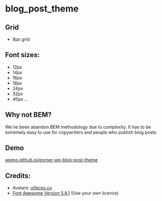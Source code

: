 # blog_post_theme

## Grid
- 8px grid

## Font sizes:
 - 12px
 - 14px
 - 16px
 - 18px
 - 24px
 - 32px
 - 40px
...

## Why not BEM?
We've been abandon BEM methodology due to complexity. It has to be extremely easy to use for copywriters and people who publish blog posts.

## Demo
[ageno.github.io/gorner-wp-blog-post-theme](https://ageno.github.io/gorner-wp-blog-post-theme/)

## Credits:
- Avatars: [uifaces.co](https://uifaces.co/)
- [Font Awesome Version 5.8.1](https://fontawesome.com/icons?from=io) (Use your own licence)
